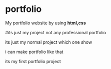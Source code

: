 # portfolio
 My portfolio website
 by using **html,css**

 #its just my project not any professional portfolio 

 its just my normal project which one show 

 i can make portfolio like that


its my first portfolio project 
